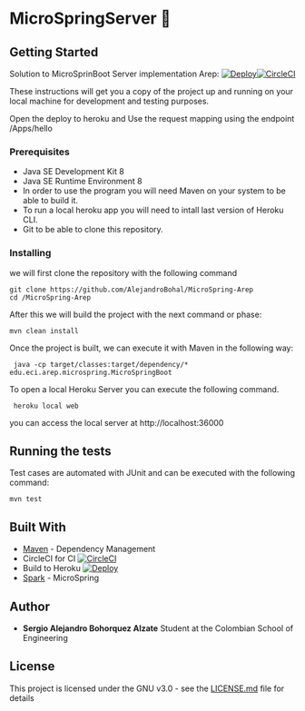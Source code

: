 # MicroSpringServer  :rocket:

## Getting Started
Solution to MicroSprinBoot Server implementation Arep:
[![Deploy](https://www.herokucdn.com/deploy/button.svg)](https://cryptic-cliffs-94626.herokuapp.com/)[![CircleCI](https://circleci.com/gh/AlejandroBohal/MicroSpring-Arep.svg?style=svg)](https://circleci.com/gh/AlejandroBohal/MicroSpring-Arep) 

These instructions will get you a copy of the project up and running on your local machine for development and testing purposes. 

Open the deploy to heroku and Use the request mapping using the endpoint
/Apps/hello

### Prerequisites

- Java SE Development Kit 8
- Java SE Runtime Environment 8
- In order to use the program you will need Maven on your system to be able to build it.
- To run a local heroku app you will need to intall last version of Heroku CLI.
- Git to be able to clone this repository. 


### Installing

we will first clone the repository with the following command

```
git clone https://github.com/AlejandroBohal/MicroSpring-Arep
cd /MicroSpring-Arep
```

After this we will build the project with the next command or phase:
```
mvn clean install
```
Once the project is built, we can execute it with Maven in the following way:
```
 java -cp target/classes:target/dependency/* edu.eci.arep.microspring.MicroSpringBoot
```
To open a local Heroku Server you can execute the following command.
```
 heroku local web
```
you can access the local server at http://localhost:36000


## Running the tests

Test cases are automated with JUnit and can be executed with the following command:
```
mvn test
```

## Built With

* [Maven](https://maven.apache.org/) - Dependency Management
* CircleCI for CI
    [![CircleCI](https://circleci.com/gh/AlejandroBohal/AREP-CalculadoraEstadistica.svg?style=svg)](https://circleci.com/gh/AlejandroBohal/AREP-CalculadoraEstadistica)
* Build to Heroku
    [![Deploy](https://www.herokucdn.com/deploy/button.svg)](http://fathomless-bayou-96611.herokuapp.com/)
* [Spark](http://sparkjava.com/) - MicroSpring



## Author

* **Sergio Alejandro Bohorquez Alzate** 
Student at the Colombian School of Engineering

## License

This project is licensed under the GNU v3.0 - see the [LICENSE.md](LICENSE.md) file for details
